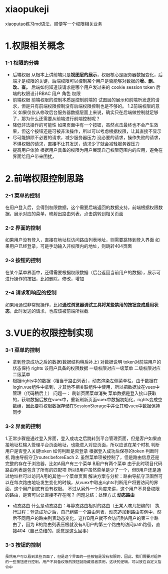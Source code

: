 # xiaopukeji
xiaoputao练习md语法，顺便写一个权限相关业务
# 1.权限相关概念
### 1-1 权限的分类
+ 后端权限
  从根本上讲前端只是**视图层的展示**，权限核心是服务器数据变化，后端才是权限的关键，后端权限可以控制某个用户是否能够对数据的**增、删、改、查。**
后端如何知道该请求是哪个用户发过来的
cookie
session
token
后端的权限设计RBAC
用户
角色
权限
+ 前端权限
前端权限的控制本质是控制前端的 试图层的展示和前端所发送的请求，但是只有前端权限控制没有后端权限控制也是不够的。
1.2前端权限的意义
  如果仅仅从修改后台服务器数据层面上来说，确实只在后端做控制就足够了，那为什么还需要从前端进行前端控制呢？
+ 降低非法操作的可能性
  如果页面中有一个按钮，虽然点击最终也不会产生效果，但这个按钮还是可被非法操作，所以可以考虑根据权限，让其直接不显示
+ 尽可能排除不必要的请求，减少服务器压力
  没必要的请求，操作失败的请求，不惧权限的请求，直接不让其发送，请求少了就会减轻服务器压力
+ 提高用户体验
  根据用户具备的权限为用户展现自己权限范围内的应用，避免在界面给用户带来困扰，
# 2.前端权限控制思路
### 2-1 菜单的控制
在用户登入后，会得到权限数据，这个需要后端返回的数据支持，前端根据权限数据，展示对应的菜单，映射出路由列表，点击跳转到相关页面
### 2-2 界面的控制
如果用户没有登入，直接在地址栏访问路由列表地址，则需要跳转到登入界面
如果用户已经登录，可是手动输入非权限内的地址，则跳转404页面
### 2-3 按钮的控制
在某个菜单界面中，还得需要根据权限数据（后台返回当前用户的数据），展示可进行操作的按钮，比如删除，修改，增加
### 2-4 请求和响应的控制
如果用通过非常规操作，比如**通过浏览器调试工具将某些禁用的按钮变成启用状态**，此时发送的请求，也应该被前端所拦截
# 3.VUE的权限控制实现
### 3-1 菜单的控制
+ 拿到登录成功之后的数据(数据结构稍后补上)
  对数据说明
  token对前端用户的状态保持
  rights 该用户具备的权限数据 一级权限对应一级菜单 二级权限对应二级菜单
+ 根据rights中的数据（相当于路由列表），动态渲染左侧菜单栏，由于数据在login.vue组件中拿到，才其他不相关联组件中使用，所以把数据放在vuex中管理（代码稍后上）
 问题一： 刷新页面菜单消失
 菜单数据是登入接口获取的，获取数据后放在vuex中，重新刷新页面vuex中数据初始化，rights变成空数组，因此要将权限数据存储在SessionStorage中并让其和vuex中数据保持同步
 ### 3-2 界面的控制
 1.正常步骤是通过登入界面，登入成功之后跳转到平台管理页面，但是客户如果直接地址栏输入管理平台页面地址，也能进入对应页面，所以应该在某个时机
 判断用户是否登入关键token
   如何判断是否登录 根据登入成功后保存的token
   判断时机 路由导航守卫router.beforeEach
 2. 虽然菜单项被控制了，但是路由信息还是完整的存在于浏览器，比如A用户有三个菜单 B用户有两个菜单 由于此时项目代码路由列表是包含了所有的匹配项
 所以B用户虽然菜单是少了一个，但B用户还是通过地址栏可以访问A用的其他一个菜单页面
 解决方案与分析：路由导航守卫固然可以在每次路由地址发生变化的时候，从vuex中取出rights判断用户将要访问的界面，这个用户到底有没有权限。
 不过从另外一个角度来讲，这个用户不具备权限的路由，是否可以让直接不存在呢？
 问题总结：处理方式 **动态路由**
 + 动态路由
 什么是动态路由：与静态路由相对的路由（王某人瞎几把编的）
 执行过程：登录成功之后，自己组装一个路由列表，动态追加到路由实例中，然后不同用户的路由列表动态变化，这样B用户就不会访问到A用户的第三个路由了，因为
 B的路由列表压根就没有A用户的第三个路由的访问path路径，直接404（自己总结的，感觉是这么回事）
 ### 3-3 按钮的控制
    虽然用户可以看到某些页面了，但是这个界面的一些按钮是没有权限的，因此，我们需要对组件的一些按钮进行控制，用户不具备权限的按钮就隐藏或者禁用，这块的逻辑，可以放在自定义指令中
 
 


     
